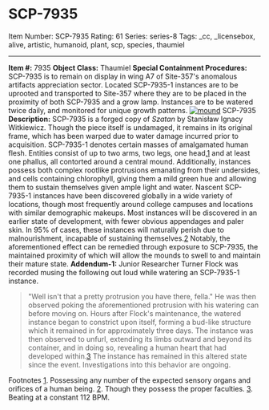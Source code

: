 # SCP-7935
Item Number: SCP-7935
Rating: 61
Series: series-8
Tags: _cc, _licensebox, alive, artistic, humanoid, plant, scp, species, thaumiel

---

  
**Item #:** 7935 
**Object Class:** Thaumiel
**Special Containment Procedures:** SCP-7935 is to remain on display in wing A7 of Site-357's anomalous artifacts appreciation sector.
Located SCP-7935-1 instances are to be uprooted and transported to Site-357 where they are to be placed in the proximity of both SCP-7935 and a grow lamp. Instances are to be watered twice daily, and monitored for unique growth patterns.
[![mound](https://scp-wiki.wdfiles.com/local--resized-images/scp-7935/mound/medium.jpg)](https://scp-wiki.wdfiles.com/local--files/scp-7935/mound)
SCP-7935
**Description:** SCP-7935 is a forged copy of _Szatan_ by Stanisław Ignacy Witkiewicz. Though the piece itself is undamaged, it remains in its original frame, which has been warped due to water damage incurred prior to acquisition.
SCP-7935-1 denotes certain masses of amalgamated human flesh. Entities consist of up to two arms, two legs, one head,[1](javascript:;) and at least one phallus, all contorted around a central mound. Additionally, instances possess both complex rootlike protrusions emanating from their undersides, and cells containing chlorophyll, giving them a mild green hue and allowing them to sustain themselves given ample light and water.
Nascent SCP-7935-1 instances have been discovered globally in a wide variety of locations, though most frequently around college campuses and locations with similar demographic makeups. Most instances will be discovered in an earlier state of development, with fewer obvious appendages and paler skin. In 95% of cases, these instances will naturally perish due to malnourishment, incapable of sustaining themselves.[2](javascript:;) Notably, the aforementioned effect can be remedied through exposure to SCP-7935, the maintained proximity of which will allow the mounds to swell to and maintain their mature state.
**Addendum-1:** Junior Researcher Turner Flock was recorded musing the following out loud while watering an SCP-7935-1 instance.
> "Well isn't that a pretty protrusion you have there, fella."
He was then observed poking the aforementioned protrusion with his watering can before moving on.
Hours after Flock's maintenance, the watered instance began to constrict upon itself, forming a bud-like structure which it remained in for approximately three days. The instance was then observed to unfurl, extending its limbs outward and beyond its container, and in doing so, revealing a human heart that had developed within.[3](javascript:;) The instance has remained in this altered state since the event. Investigations into this behavior are ongoing.  

  

Footnotes
[1](javascript:;). Possessing any number of the expected sensory organs and orifices of a human being.
[2](javascript:;). Though they possess the proper faculties.
[3](javascript:;). Beating at a constant 112 BPM.
